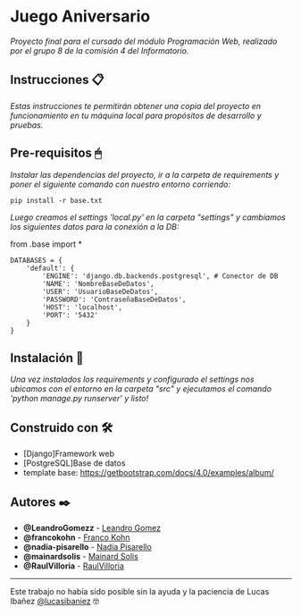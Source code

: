 # Juego Aniversario
_Proyecto final para el cursado del módulo Programación Web, realizado por el grupo 8 de la comisión 4 del Informatorio._ 

## Instrucciones 📋
_Estas instrucciones te permitirán obtener una copia del proyecto en funcionamiento en tu máquina local para propósitos de desarrollo y pruebas._


## Pre-requisitos 🖱
_Instalar las dependencias del proyecto, ir a la carpeta de requirements y poner el siguiente comando con nuestro entorno corriendo:_
```
pip install -r base.txt
```
_Luego creamos el settings 'local.py' en la carpeta "settings" y cambiamos los siguientes datos para la conexión a la DB:_

from .base import *
```
DATABASES = {
    'default': {
        'ENGINE': 'django.db.backends.postgresql', # Conector de DB
        'NAME': 'NombreBaseDeDatos',
        'USER': 'UsuarioBaseDeDatos',
        'PASSWORD': 'ContraseñaBaseDeDatos',
        'HOST': 'localhost',
        'PORT': '5432'
    }
}
```

## Instalación 🔧
_Una vez instalados los requirements y configurado el settings nos ubicamos con el entorno en la carpeta "src"
y ejecutamos el comando 'python manage.py runserver' y listo!_

## Construido con 🛠️
* [Django]Framework web
* [PostgreSQL]Base de datos
* template base: https://getbootstrap.com/docs/4.0/examples/album/

## Autores ✒️
* **@LeandroGomezz** - [Leandro Gomez](https://github.com/LeandroGomezz)
* **@francokohn** - [Franco Kohn](https://github.com/Francokohn)
* **@nadia-pisarello** - [Nadia Pisarello](https://github.com/nadia-pisarello)
* **@mainardsolis** - [Mainard Solis](https://github.com/mainardsolis)
* **@RaulVilloria** - [RaulVilloria](https://github.com/RaulVilloria)

---
Este trabajo no había sido posible sin la ayuda y la paciencia de Lucas Ibañez [@lucasibaniez](https://github.com/lucasibaniez) 🤓



